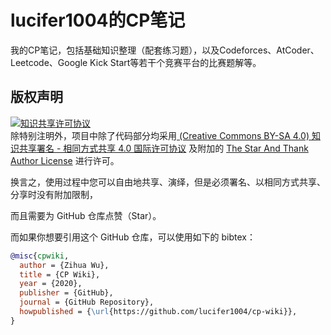 # lucifer1004的CP笔记

我的CP笔记，包括基础知识整理（配套练习题），以及Codeforces、AtCoder、Leetcode、Google Kick Start等若干个竞赛平台的比赛题解等。

## 版权声明

<a rel="license" href="https://creativecommons.org/licenses/by-sa/4.0/"><img alt="知识共享许可协议" style="border-width:0" src="https://i.creativecommons.org/l/by-sa/4.0/88x31.png" /></a><br />
除特别注明外，项目中除了代码部分均采用<a rel="license" href="https://creativecommons.org/licenses/by-sa/4.0/deed.zh"> (Creative Commons BY-SA 4.0) 知识共享署名 - 相同方式共享 4.0 国际许可协议</a> 及附加的 [The Star And Thank Author License](https://github.com/zTrix/sata-license) 进行许可。

换言之，使用过程中您可以自由地共享、演绎，但是必须署名、以相同方式共享、分享时没有附加限制，

而且需要为 GitHub 仓库点赞（Star）。

而如果你想要引用这个 GitHub 仓库，可以使用如下的 bibtex：

```bibtex
@misc{cpwiki,
  author = {Zihua Wu},
  title = {CP Wiki},
  year = {2020},
  publisher = {GitHub},
  journal = {GitHub Repository},
  howpublished = {\url{https://github.com/lucifer1004/cp-wiki}},
}
```
